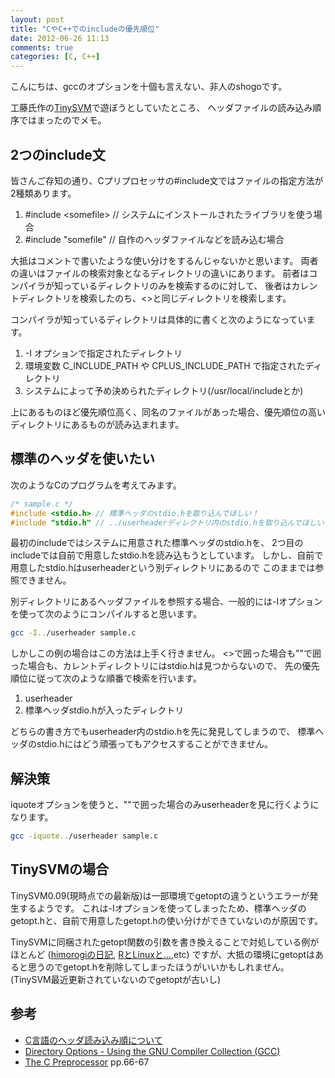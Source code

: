```yaml
---
layout: post
title: "CやC++でのincludeの優先順位"
date: 2012-06-26 11:13
comments: true
categories: [C, C++]
---
```


こんにちは、gccのオプションを十個も言えない、非人のshogoです。

工藤氏作の[TinySVM](http://chasen.org/~taku/software/TinySVM/)で遊ぼうとしていたところ、
ヘッダファイルの読み込み順序ではまったのでメモ。

## 2つのinclude文
皆さんご存知の通り、Cプリプロセッサの#include文ではファイルの指定方法が2種類あります。

1. &#035;include &lt;somefile&gt; // システムにインストールされたライブラリを使う場合
2. &#035;include &quot;somefile&quot; // 自作のヘッダファイルなどを読み込む場合

大抵はコメントで書いたような使い分けをするんじゃないかと思います。
両者の違いはファイルの検索対象となるディレクトリの違いにあります。
前者はコンパイラが知っているディレクトリのみを検索するのに対して、
後者はカレントディレクトリを検索したのち、<>と同じディレクトリを検索します。

コンパイラが知っているディレクトリは具体的に書くと次のようになっています。

1. -I オプションで指定されたディレクトリ
2. 環境変数 C&#095;INCLUDE&#095;PATH や CPLUS&#095;INCLUDE&#095;PATH で指定されたディレクトリ
3. システムによって予め決められたディレクトリ(/usr/local/includeとか)

上にあるものほど優先順位高く、同名のファイルがあった場合、優先順位の高いディレクトリにあるものが読み込まれます。

## 標準のヘッダを使いたい

次のようなCのプログラムを考えてみます。

```c
/* sample.c */
#include <stdio.h> // 標準ヘッダのstdio.hを取り込んでほしい！
#include "stdio.h" // ../userheaderディレクトリ内のstdio.hを取り込んでほしい！
```

最初のincludeではシステムに用意された標準ヘッダのstdio.hを、
2つ目のincludeでは自前で用意したstdio.hを読み込もうとしています。
しかし、自前で用意したstdio.hはuserheaderという別ディレクトリにあるので
このままでは参照できません。

別ディレクトリにあるヘッダファイルを参照する場合、一般的には-Iオプションを使って次のようにコンパイルすると思います。

```bash
gcc -I../userheader sample.c
```

しかしこの例の場合はこの方法は上手く行きません。
<>で囲った場合も""で囲った場合も、カレントディレクトリにはstdio.hは見つからないので、
先の優先順位に従って次のような順番で検索を行います。

1. userheader
2. 標準ヘッダstdio.hが入ったディレクトリ

どちらの書き方でもuserheader内のstdio.hを先に発見してしまうので、
標準ヘッダのstdio.hにはどう頑張ってもアクセスすることができません。

## 解決策

iquoteオプションを使うと、&quot;&quot;で囲った場合のみuserheaderを見に行くようになります。

```bash
gcc -iquote../userheader sample.c
```

## TinySVMの場合

TinySVM0.09(現時点での最新版)は一部環境でgetoptの違うというエラーが発生するようです。
これは-Iオプションを使ってしまったため、標準ヘッダのgetopt.hと、自前で用意したgetopt.hの使い分けができていないのが原因です。

TinySVMに同梱されたgetopt関数の引数を書き換えることで対処している例がほとんど
([himorogiの日記](http://d.hatena.ne.jp/himorogi/20090621/1245536366), [RとLinuxと...](http://rmecab.jp/wiki/index.php?%CF%C2%C9%DB%C9%F3%C2%BE%A5%A4%A5%F3%A5%B9%A5%C8%A1%BC%A5%EB),etc)
ですが、大抵の環境にgetoptはあると思うのでgetopt.hを削除してしまったほうがいいかもしれません。
(TinySVM最近更新されていないのでgetoptが古いし)


## 参考

* [C言語のヘッダ読み込み順について](http://ameblo.jp/mofu-mofu-alpaca/entry-10868656211.html)
* [Directory Options - Using the GNU Compiler Collection (GCC)](http://gcc.gnu.org/onlinedocs/gcc-4.7.1/gcc/Directory-Options.html)
* [The C Preprocessor](http://gcc.gnu.org/onlinedocs/gcc-4.7.1/cpp.pdf) pp.66-67
